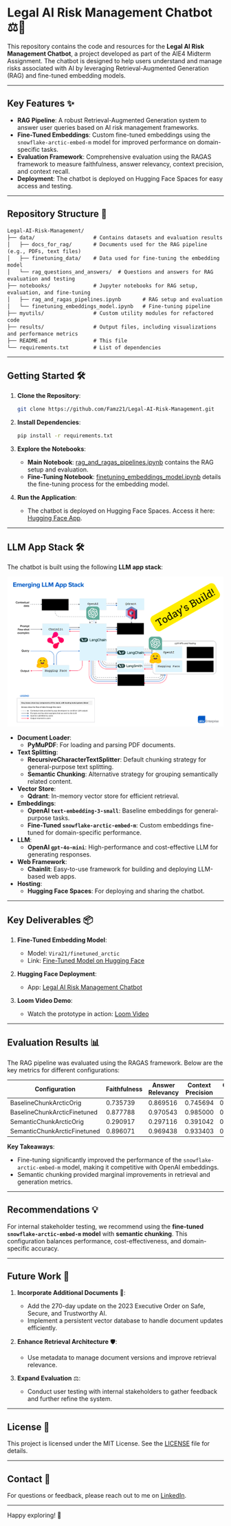 # Legal AI Risk Management Chatbot ⚖️🚨

This repository contains the code and resources for the **Legal AI Risk Management Chatbot**, a project developed as part of the AIE4 Midterm Assignment. The chatbot is designed to help users understand and manage risks associated with AI by leveraging Retrieval-Augmented Generation (RAG) and fine-tuned embedding models.

---

## Key Features ✨

- **RAG Pipeline**: A robust Retrieval-Augmented Generation system to answer user queries based on AI risk management frameworks.
- **Fine-Tuned Embeddings**: Custom fine-tuned embeddings using the `snowflake-arctic-embed-m` model for improved performance on domain-specific tasks.
- **Evaluation Framework**: Comprehensive evaluation using the RAGAS framework to measure faithfulness, answer relevancy, context precision, and context recall.
- **Deployment**: The chatbot is deployed on Hugging Face Spaces for easy access and testing.

---

## Repository Structure 📂

```
Legal-AI-Risk-Management/
├── data/                   # Contains datasets and evaluation results
│   ├── docs_for_rag/       # Documents used for the RAG pipeline (e.g., PDFs, text files)
│   ├── finetuning_data/    # Data used for fine-tuning the embedding model
│   └── rag_questions_and_answers/  # Questions and answers for RAG evaluation and testing
├── notebooks/              # Jupyter notebooks for RAG setup, evaluation, and fine-tuning
│   ├── rag_and_ragas_pipelines.ipynb       # RAG setup and evaluation
│   └── finetuning_embeddings_model.ipynb   # Fine-tuning pipeline
├── myutils/                # Custom utility modules for refactored code
├── results/                # Output files, including visualizations and performance metrics
├── README.md               # This file
└── requirements.txt        # List of dependencies
```

---

## Getting Started 🛠️

1. **Clone the Repository**:
   ```bash
   git clone https://github.com/Famz21/Legal-AI-Risk-Management.git
   ```

2. **Install Dependencies**:
   ```bash
   pip install -r requirements.txt
   ```

3. **Explore the Notebooks**:
   - **Main Notebook**: [rag_and_ragas_pipelines.ipynb](rag_and_ragas_pipelines.ipynb) contains the RAG setup and evaluation.
   - **Fine-Tuning Notebook**: [finetuning_embeddings_model.ipynb](finetuning_embeddings_model.ipynb) details the fine-tuning process for the embedding model.

4. **Run the Application**:
   - The chatbot is deployed on Hugging Face Spaces. Access it here: [Hugging Face App](https://huggingface.co/spaces/Vira21/Legal_AI_Risk_Management).

---

## LLM App Stack 🛠️

The chatbot is built using the following **LLM app stack**:

![LLM App Stack Diagram](img/LLM%20App.png)

- **Document Loader**: 
  - **PyMuPDF**: For loading and parsing PDF documents.
- **Text Splitting**:
  - **RecursiveCharacterTextSplitter**: Default chunking strategy for general-purpose text splitting.
  - **Semantic Chunking**: Alternative strategy for grouping semantically related content.
- **Vector Store**:
  - **Qdrant**: In-memory vector store for efficient retrieval.
- **Embeddings**:
  - **OpenAI `text-embedding-3-small`**: Baseline embeddings for general-purpose tasks.
  - **Fine-Tuned `snowflake-arctic-embed-m`**: Custom embeddings fine-tuned for domain-specific performance.
- **LLM**:
  - **OpenAI `gpt-4o-mini`**: High-performance and cost-effective LLM for generating responses.
- **Web Framework**:
  - **Chainlit**: Easy-to-use framework for building and deploying LLM-based web apps.
- **Hosting**:
  - **Hugging Face Spaces**: For deploying and sharing the chatbot.

---

## Key Deliverables 📦

1. **Fine-Tuned Embedding Model**:
   - Model: `Vira21/finetuned_arctic`
   - Link: [Fine-Tuned Model on Hugging Face](https://huggingface.co/Vira21/finetuned_arctic)

2. **Hugging Face Deployment**:
   - App: [Legal AI Risk Management Chatbot](https://huggingface.co/spaces/Vira21/Legal_AI_Risk_Management)

3. **Loom Video Demo**:
   - Watch the prototype in action: [Loom Video]()

---

## Evaluation Results 📊

The RAG pipeline was evaluated using the RAGAS framework. Below are the key metrics for different configurations:


| Configuration                     | Faithfulness | Answer Relevancy | Context Precision | Context Recall |
|-----------------------------------|--------------|------------------|-------------------|----------------|
| BaselineChunkArcticOrig           | 0.735739     | 0.869516         | 0.745694          | 0.728333       |
| BaselineChunkArcticFinetuned      | 0.877788     | 0.970543         | 0.985000          | 0.879167       |
| SemanticChunkArcticOrig           | 0.290917     | 0.297116         | 0.391042          | 0.204167       |
| SemanticChunkArcticFinetuned      | 0.896071     | 0.969438         | 0.933403          | 0.916667       |


**Key Takeaways**:
- Fine-tuning significantly improved the performance of the `snowflake-arctic-embed-m` model, making it competitive with OpenAI embeddings.
- Semantic chunking provided marginal improvements in retrieval and generation metrics.

---

## Recommendations 💡

For internal stakeholder testing, we recommend using the **fine-tuned `snowflake-arctic-embed-m` model** with **semantic chunking**. This configuration balances performance, cost-effectiveness, and domain-specific accuracy.

---

## Future Work 🔮

1. **Incorporate Additional Documents** 📜:
   - Add the 270-day update on the 2023 Executive Order on Safe, Secure, and Trustworthy AI.
   - Implement a persistent vector database to handle document updates efficiently.

2. **Enhance Retrieval Architecture** 🛡️:
   - Use metadata to manage document versions and improve retrieval relevance.

3. **Expand Evaluation** ⚖️:
   - Conduct user testing with internal stakeholders to gather feedback and further refine the system.

---

## License 📜

This project is licensed under the MIT License. See the [LICENSE](LICENSE) file for details.

---

## Contact 📧

For questions or feedback, please reach out to me on [LinkedIn](https://www.linkedin.com/in/rithyvira/).

---

Happy exploring! 🚀
